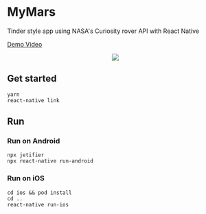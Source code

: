 # MyMars

Tinder style app using NASA's Curiosity rover API with React Native

[Demo Video](https://drive.google.com/file/d/1nPHQFEWJVIb-U6qwpezKZFInW0qvGt8W/view?usp=sharing)

<p align="center">
    <img src="MyMars.gif"/>
</p>

## Get started

```
yarn
react-native link
```

## Run

### Run on Android

```
npx jetifier
npx react-native run-android
```

### Run on iOS

```
cd ios && pod install
cd ..
react-native run-ios
```
